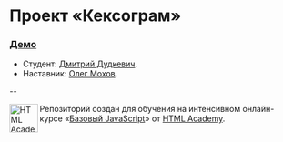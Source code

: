 # Проект «Кексограм»

### <a href="http://dudagod.github.io/35690-keksogram/" target="_blank">Демо</a>

* Студент: [Дмитрий Дудкевич](https://htmlacademy.ru/profile/id35690).
* Наставник: [Олег Мохов](https://htmlacademy.ru/profile/id44563).


--

<a href="https://htmlacademy.ru/js_intensive"><img align="left" width="50" height="50" title="HTML Academy" src="https://htmlacademy.ru/static/img/logo-github.svg"></a>

Репозиторий создан для обучения на интенсивном онлайн-курсе «[Базовый JavaScript](https://htmlacademy.ru/js_intensive)» от [HTML Academy](https://htmlacademy.ru).
